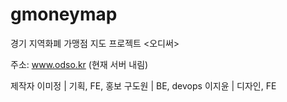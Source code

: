 # gmoneymap
경기 지역화폐 가맹점 지도 프로젝트 <오디써>

주소: www.odso.kr (현재 서버 내림)

제작자
이미정 | 기획, FE, 홍보
구도원 | BE, devops
이지윤 | 디자인, FE
